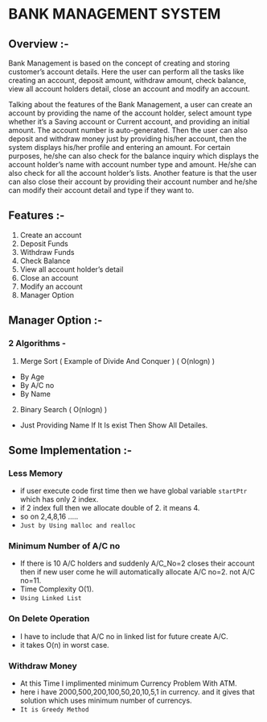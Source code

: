# BANK MANAGEMENT SYSTEM
 
## Overview :-
Bank Management is based on the concept of creating and storing customer’s account details.
Here the user can perform all the tasks like creating an account, deposit amount, withdraw
amount, check balance, view all account holders detail, close an account and modify an
account.

Talking about the features of the Bank Management, a user can create an account by providing
the name of the account holder, select amount type whether it’s a Saving account or Current
account, and providing an initial amount. The account number is auto-generated. Then the user
can also deposit and withdraw money just by providing his/her account, then the system
displays his/her profile and entering an amount. For certain purposes, he/she can also check
for the balance inquiry which displays the account holder’s name with account number type
and amount. He/she can also check for all the account holder’s lists. Another feature is that the
user can also close their account by providing their account number and he/she can modify
their account detail and type if they want to.

## Features :-
1. Create an account
2. Deposit Funds
3. Withdraw Funds
4. Check Balance
5. View all account holder’s detail
6. Close an account
7. Modify an account
8. Manager Option

## Manager Option :-
### 2 Algorithms -
1. Merge Sort ( Example of Divide And Conquer ) ( O(nlogn) )
- By Age
- By A/C no
- By Name
2. Binary Search ( O(nlogn) )
- Just Providing Name If It Is exist Then Show All Detailes.


## Some Implementation :-
### Less Memory 
- if user execute code first time then we have global variable ```startPtr``` which has only 2 index.
- if 2 index full then we allocate double of 2. it means 4.
- so on 2,4,8,16 .....
- ``` Just by Using malloc and realloc ```

### Minimum Number of A/C no
- If there is 10 A/C holders and suddenly A/C_No=2 closes their account then if new user come he will automatically allocate A/C no=2. not A/C no=11.
- Time Complexity O(1).
- ``` Using Linked List ```

### On Delete Operation
- I have to include that A/C no in linked list for future create A/C.
- it takes O(n) in worst case.

### Withdraw Money
- At this Time I implimented minimum Currency Problem With ATM.
- here i have 2000,500,200,100,50,20,10,5,1 in currency. and it gives that solution which uses minimum number of currencys.
- ``` It is Greedy Method ```
